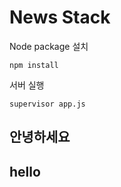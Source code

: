 # News Stack

Node package 설치
```
npm install
```

서버 실행
```
supervisor app.js
```
## 안녕하세요
## hello
